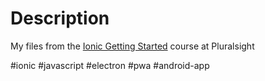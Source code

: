 # Description

My files from the [Ionic Getting Started](https://app.pluralsight.com/library/courses/ionic-getting-started/table-of-contents) course at Pluralsight

#ionic #javascript #electron #pwa #android-app
